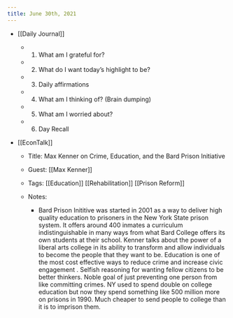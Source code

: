 ```yaml
---
title: June 30th, 2021
---
```


- [[Daily Journal]]
	 - 1. What am I grateful for?

	 - 2. What do I want today’s highlight to be?

	 - 3. Daily affirmations

	 - 4. What am I thinking of? (Brain dumping)

	 - 5. What am I worried about?

	 - 6. Day Recall

- [[EconTalk]]
	 - Title: Max Kenner on Crime, Education, and the Bard Prison Initiative

	 - Guest: [[Max Kenner]]

	 - Tags: [[Education]] [[Rehabilitation]] [[Prison Reform]]

	 - Notes: 
		 - Bard Prison Inititive was started in 2001 as a way to deliver high quality education to prisoners in the New York State prison system. It offers around 400 inmates a curriculum indistinguishable in many ways from what Bard College offers its own students at their school. Kenner talks about the power of a liberal arts college in its ability to transform and allow individuals to become the people that they want to be. Education is one of the most cost effective ways to reduce crime and increase civic engagement . Selfish reasoning for wanting fellow citizens to be better thinkers. Noble goal of just preventing one person from like committing crimes. NY used to spend double on college education but now they spend something like 500 million more on prisons in 1990. Much cheaper to send people to college than it is to imprison them. 
